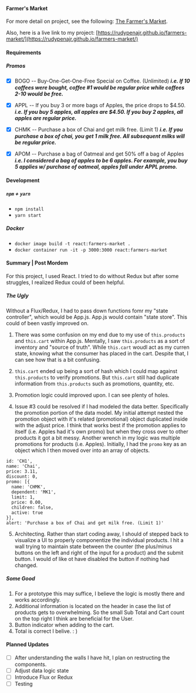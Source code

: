 #### Farmer's Market

For more detail on project, see the following: [The Farmer's Market](https://gist.github.com/keithhigbee/0473b604b067a0b945ceea845dde419e).

Also, here is a live link to my project: [https://rudypenajr.github.io/farmers-market/](https://rudypenajr.github.io/farmers-market/)


#### Requirements
##### Promos
 - [x] BOGO -- Buy-One-Get-One-Free Special on Coffee. (Unlimited) 
 ___i.e. If 10 coffees were bought, coffee #1 would be regular price while coffees 2-10 would be free.___
 
 - [x] APPL -- If you buy 3 or more bags of Apples, the price drops to $4.50.
 ___i.e. If you buy 5 apples, all apples are $4.50. If you buy 2 apples, all apples are regular price.___

 - [x] CHMK -- Purchase a box of Chai and get milk free. (Limit 1)
 ___i.e. If you purchase a box of chai, you get 1 milk free. All subsequent milks will be regular price.___

 - [x] APOM -- Purchase a bag of Oatmeal and get 50% off a bag of Apples
 ___i.e. I considered a bag of apples to be 6 apples. For example, you buy 5 applies w/ purchase of oatmeal, apples fall under APPL promo.___


#### Development
##### `npm` + `yarn`
- `npm install`
- `yarn start`

##### Docker
- `docker image build -t react:farmers-market .`
- `docker container run -it -p 3000:3000 react:farmers-market`

#### Summary | Post Mordem
For this project, I used React. I tried to do without Redux but after some struggles, I realized Redux could of been helpful.

##### The Ugly
Without a Flux/Redux, I had to pass down functions fomr my "state controller", which would be App.js.
App.js would contain "state store". This could of been vastly improved on. 

1. There was some confusion on my end due to my use of `this.products` and `this.cart` within App.js. Mentally, I saw `this.products` as a sort of inventory and "source of truth". While `this.cart` woudl act as my curren state, knowing what the consumer has placed in the cart. Despite that, I can see how that is a bit confusing.

2. `this.cart` ended up being a sort of hash which I could map against `this.products` to verify promotions. But `this.cart` still had duplicate information from `this.products` such as promotions, quantity, etc.

3. Promotion logic could improved upon. I can see plenty of holes.

4. Issue #3 could be resolved if I had modeled the data better. Specifically the promotion portion of the data model. My initial attempt nested the promotion object with it's related (promotional) object duplicated inside with the adjust price. I think that works best if the promotion applies to itself (i.e. Apples had it's own promo) but when they cross over to other products it got a bit messy. Another wrench in my logic was multiple promotions for products (i.e. Apples). Initially, I had the `promo` key as an object which I then moved over into an array of objects.

```
id: 'CH1',
name: 'Chai',
price: 3.11,
discount: 0,
promo: [{
  name: 'CHMK',
  dependent: 'MK1',
  limit: 1,
  price: 0.00,
  children: false,
  active: true
}],
alert: 'Purchase a box of Chai and get milk free. (Limit 1)'
```

5. Architecting. Rather than start coding away, I should of stepped back to visualize a UI to properly componentize the individual products. I hit a wall trying to maintain state between the counter (the plus/minus buttons on the left and right of the input for a product) and the submit button. I would of like ot have disabled the button if nothing had changed.


##### Some Good

1. For a prototype this may suffice, I believe the logic is mostly there and works accordingly. 
2. Additional information is located on the header in case the list of products gets to overwhelming. So the small Sub Total and Cart count on the top right I think are beneficial for the User.
3. Button indicator when adding to the cart.
4. Total is correct I belive. : )

#### Planned Updates
- [ ] After understanding the walls I have hit, I plan on restructing the components. 
- [ ] Adjust data logic state
- [ ] Introduce Flux or Redux
- [ ] Testing